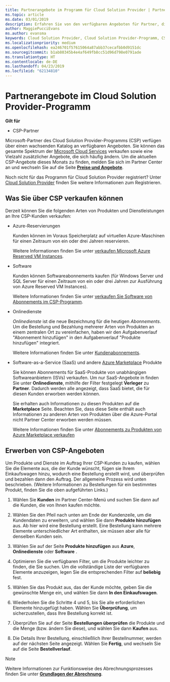 ```yaml
---
title: Partnerangebote im Programm für Cloud Solution Provider | Partner Center
ms.topic: article
ms.date: 03/01/2019
description: Erfahren Sie von den verfügbaren Angeboten für Partner, die über das Cloud Solution Provider-Programm verkaufen.
author: MaggiePucciEvans
ms.author: evansma
keywords: Cloud Solution Provider, Cloud Solution Provider-Programm, CSP, Produkt hinzufügen, an Kunden verkaufen, Partnerangebote, CSP-Angebote, cloudbasierte Dienste, Azure, Office 365, Dynamics, CSP-Partner, in CSP verkaufen, Azure-RI, Azure Reserved Virtual Machine Instances, Azure Reservations, Onlinedienste, Abonnementsoftware, AHUB, SQL Server auf Azure, Windows Server auf Azure, Kundenabonnements
ms.localizationpriority: medium
ms.openlocfilehash: ea246701f57615064a87abb37cecafbb0d9151dc
ms.sourcegitcommit: b1ab80345b4e4af649fb8cc51d96d798e0791ade
ms.translationtype: HT
ms.contentlocale: de-DE
ms.lasthandoff: 04/23/2019
ms.locfileid: "62134810"
---
```

# <a name="partner-offers-in-the-cloud-solution-provider-program"></a>Partnerangebote im Cloud Solution Provider-Programm 

**Gilt für**

-  CSP-Partner

Microsoft-Partner des Cloud Solution Provider-Programms (CSP) verfügen über einen wachsenden Katalog an verfügbaren Angeboten. Sie können das gesamte Spektrum der [Microsoft Cloud Services](https://partner.microsoft.com/cloud-solution-provider/products-and-services) verkaufen sowie eine Vielzahl zusätzlicher Angebote, die sich häufig ändern. Um die aktuellen CSP-Angebote dieses Monats zu finden, melden Sie sich im Partner Center an und wechseln Sie auf die Seite [**Preise und Angebote**](https://partnercenter.microsoft.com/pcv/sales).  

Noch nicht für das Programm für Cloud Solution Provider registriert? Unter [Cloud Solution Provider](https://partner.microsoft.com/cloud-solution-provider) finden Sie weitere Informationen zum Registrieren. 

## <a name="what-you-can-sell-through-csp"></a>Was Sie über CSP verkaufen können

Derzeit können Sie die folgenden Arten von Produkten und Dienstleistungen an Ihre CSP-Kunden verkaufen:

- Azure-Reservierungen<br> 

    Kunden können im Voraus Speicherplatz auf virtuellen Azure-Maschinen für einen Zeitraum von ein oder drei Jahren reservieren.<br>
    
    Weitere Informationen finden Sie unter [verkaufen Microsoft Azure Reserved VM Instances](azure-reservations.md).

- Software<br>

    Kunden können Softwareabonnements kaufen (für Windows Server und SQL Server für einen Zeitraum von ein oder drei Jahren zur Ausführung von Azure Reserved VM Instances).<br>
 
    Weitere Informationen finden Sie unter [verkaufen Sie Software von Abonnements im CSP-Programm](csp-software-subscriptions.md).  

- Onlinedienste<br>

    *Onlinedienste* ist die neue Bezeichnung für die heutigen *Abonnements*. Um die Bestellung und Bezahlung mehrerer Arten von Produkten an einem zentralen Ort zu vereinfachen, haben wir den Aufgabenverlauf "Abonnement hinzufügen" in den Aufgabenverlauf "Produkte hinzufügen" integriert.<br>
    
    Weitere Informationen finden Sie unter [Kundenabonnements](customer-subscriptions.md).

- Software-as-a-Service (SaaS) und andere [Azure Marketplace](https://azuremarketplace.microsoft.com/marketplace) Produkte<br>

    Sie können Abonnements für SaaS-Produkte von unabhängigen Softwareanbietern (ISVs) verkaufen. Um nur SaaS-Angebote in finden Sie unter **Onlinedienste**, mithilfe der Filter festgelegt **Verleger** zu **Partner**. Dadurch werden alle angezeigt, dass SaaS bietet, die für diesen Kunden erworben werden können.<br>
    
    Sie erhalten auch Informationen zu diesen Produkten auf die **Marketplace** Seite. Beachten Sie, dass diese Seite enthält auch Informationen zu anderen Arten von Produkten über die Azure-Portal nicht Partner Center erworben werden müssen.<br>

    Weitere Informationen finden Sie unter [Abonnements zu Produkten von Azure Marketplace verkaufen](sell-marketplace-products.md)


## <a name="buy-csp-offers"></a>Erwerben von CSP-Angeboten

Um Produkte und Dienste im Auftrag Ihrer CSP-Kunden zu kaufen, wählen Sie die Elemente aus, die der Kunde wünscht, fügen sie Ihrem Einkaufswagen hinzu, wodurch eine Bestellung erstellt wird, und überprüfen und bezahlen dann den Auftrag. Der allgemeine Prozess wird unten beschrieben. (Weitere Informationen zu Bestellungen für ein bestimmtes Produkt, finden Sie die oben aufgeführten Links.)

1. Wählen Sie **Kunden** im Partner Center-Menü und suchen Sie dann auf die Kunden, die von Ihnen kaufen möchte. 

2. Wählen Sie den Pfeil nach unten am Ende der Kundenzeile, um die Kundendaten zu erweitern, und wählen Sie dann **Produkte hinzufügen** aus. Ab hier wird eine Bestellung erstellt. Eine Bestellung kann mehrere Elemente unterschiedlicher Art enthalten, sie müssen aber alle für denselben Kunden sein.

3. Wählen Sie auf der Seite **Produkte hinzufügen** aus **Azure**, **Onlinedienste** oder **Software** .

4. Optimieren Sie die verfügbaren Filter, um die Produkte leichter zu finden, die Sie suchen. Um die vollständige Liste der verfügbaren Elemente anzuzeigen, legen Sie die entsprechenden Filter auf **beliebig** fest. 

5. Wählen Sie das Produkt aus, das der Kunde möchte, geben Sie die gewünschte Menge ein, und wählen Sie dann **In den Einkaufswagen**.

6. Wiederholen Sie die Schritte 4 und 5, bis Sie alle erforderlichen Elemente hinzugefügt haben. Wählen Sie **Überprüfung**, um sicherzustellen, dass Ihre Bestellung korrekt ist.  

7. Überprüfen Sie auf der Seite **Bestellungen überprüfen** die Produkte und die Menge (bzw. ändern Sie diese), und wählen Sie dann **Kaufen** aus. 

8. Die Details Ihrer Bestellung, einschließlich Ihrer Bestellnummer, werden auf der nächsten Seite angezeigt. Wählen Sie **Fertig**, und wechseln Sie auf die Seite **Bestellverlauf**. 

> [!NOTE]
> Weitere Informationen zur Funktionsweise des Abrechnungsprozesses finden Sie unter [ **Grundlagen der Abrechnung**](https://docs.microsoft.com/en-us/partner-center/billing-basics).


